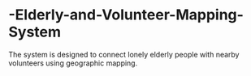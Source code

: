 # -Elderly-and-Volunteer-Mapping-System
The system is designed to connect lonely elderly people with nearby volunteers using geographic mapping.
